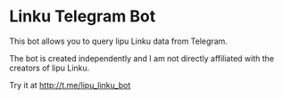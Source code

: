 # Linku Telegram Bot

This bot allows you to query lipu Linku data from Telegram.

The bot is created independently and I am not directly affiliated with the creators of lipu Linku.

Try it at http://t.me/lipu_linku_bot